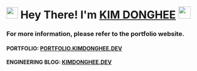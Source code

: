 <h1><img src="/assets/img/about/sunglass.gif" width="30"/> Hey There! I'm <a href="https://github.com/DEVHEE/" target="_blank">KIM DONGHEE</a> <img
src="/assets/img/about/hi.gif" height="32" /></h1>

<h3>For more information, please refer to the portfolio website.</h4>

<h4>PORTFOLIO: <b><a href="https://portfolio.kimdonghee.dev">PORTFOLIO.KIMDONGHEE.DEV</a></b></h4>

<h4>ENGINEERING BLOG: <b><a href="https://kimdonghee.dev">KIMDONGHEE.DEV</a></b></h4>

